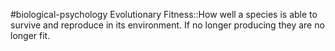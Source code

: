 #biological-psychology 
Evolutionary Fitness::How well a species is able to survive and reproduce in its environment. If no longer producing they are no longer fit. 